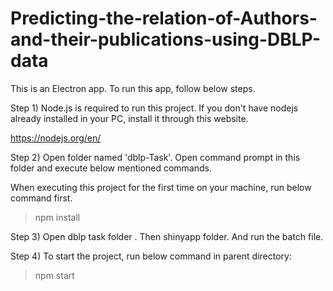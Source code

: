 # Predicting-the-relation-of-Authors-and-their-publications-using-DBLP-data


This is an Electron app. To run this app, follow below steps.

Step 1) Node.js is required to run this project. If you don't have nodejs already installed in your PC, install it
through this website.

https://nodejs.org/en/


Step 2) Open folder named 'dblp-Task'. Open command prompt in this folder and execute below mentioned commands.


When executing this project for the first time on your machine, run below command first.

>	npm install

Step 3) Open dblp task folder . Then shinyapp folder. And run the batch file.


Step 4) To start the project, run below command in parent directory:

>	npm start
